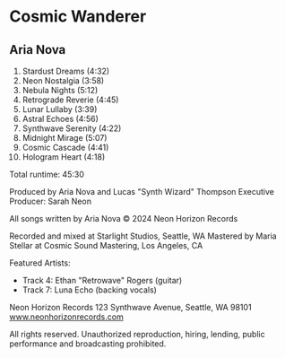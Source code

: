 # Cosmic Wanderer
## Aria Nova

1. Stardust Dreams (4:32)
2. Neon Nostalgia (3:58)
3. Nebula Nights (5:12)
4. Retrograde Reverie (4:45)
5. Lunar Lullaby (3:39)
6. Astral Echoes (4:56)
7. Synthwave Serenity (4:22)
8. Midnight Mirage (5:07)
9. Cosmic Cascade (4:41)
10. Hologram Heart (4:18)

Total runtime: 45:30

Produced by Aria Nova and Lucas "Synth Wizard" Thompson
Executive Producer: Sarah Neon

All songs written by Aria Nova
© 2024 Neon Horizon Records

Recorded and mixed at Starlight Studios, Seattle, WA
Mastered by Maria Stellar at Cosmic Sound Mastering, Los Angeles, CA

Featured Artists:
- Track 4: Ethan "Retrowave" Rogers (guitar)
- Track 7: Luna Echo (backing vocals)

Neon Horizon Records
123 Synthwave Avenue, Seattle, WA 98101
www.neonhorizonrecords.com

All rights reserved. Unauthorized reproduction, hiring, lending, public performance and broadcasting prohibited.
